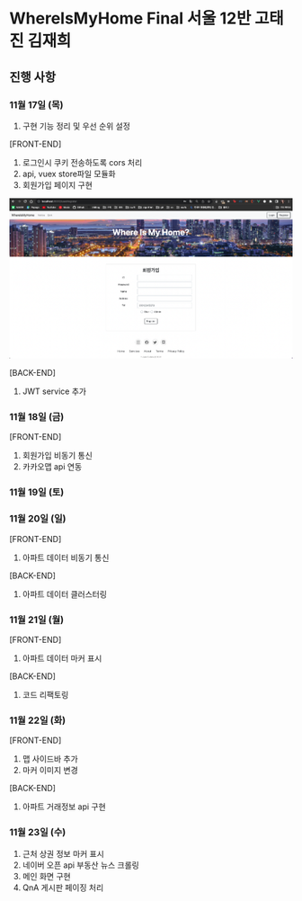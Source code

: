 # WhereIsMyHome Final 서울 12반 고태진 김재희

## 진행 사항

### 11월 17일 (목)

1. 구현 기능 정리 및 우선 순위 설정

[FRONT-END]

1. 로그인시 쿠키 전송하도록 cors 처리
2. api, vuex store파일 모듈화
3. 회원가입 페이지 구현

![](./img/1117/regist.png)

[BACK-END]

1. JWT service 추가

### 11월 18일 (금)

[FRONT-END]

1. 회원가입 비동기 통신
2. 카카오맵 api 연동

### 11월 19일 (토)

### 11월 20일 (일)

[FRONT-END]

1. 아파트 데이터 비동기 통신

[BACK-END]

1. 아파트 데이터 클러스터링

### 11월 21일 (월)

[FRONT-END]

1. 아파트 데이터 마커 표시

[BACK-END]

1. 코드 리팩토링

### 11월 22일 (화)

[FRONT-END]

1. 맵 사이드바 추가
2. 마커 이미지 변경

[BACK-END]

1. 아파트 거래정보 api 구현

### 11월 23일 (수)

1. 근처 상권 정보 마커 표시
2. 네이버 오픈 api 부동산 뉴스 크롤링
3. 메인 화면 구현
4. QnA 게시판 페이징 처리

